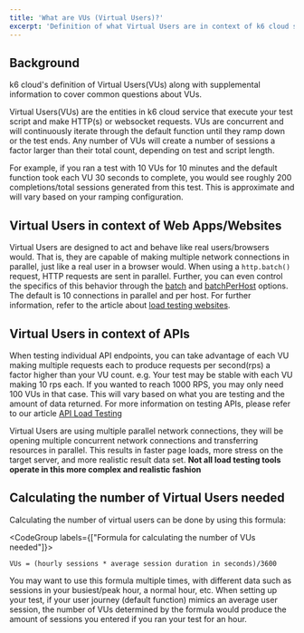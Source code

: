 ```yaml
---
title: 'What are VUs (Virtual Users)?'
excerpt: 'Definition of what Virtual Users are in context of k6 cloud service.'
---
```


## Background

k6 cloud's definition of Virtual Users(VUs) along with supplemental information to cover common questions about VUs.

Virtual Users(VUs) are the entities in k6 cloud service that execute your test script and make HTTP(s) or websocket requests. VUs are concurrent and will continuously iterate through the default function until they ramp down or the test ends. Any number of VUs will create a number of sessions a factor larger than their total count, depending on test and script length.

For example, if you ran a test with 10 VUs for 10 minutes and the default function took each VU 30 seconds to complete, you would see roughly 200 completions/total sessions generated from this test. This is approximate and will vary based on your ramping configuration.

## Virtual Users in context of Web Apps/Websites

Virtual Users are designed to act and behave like real users/browsers would. That is, they are capable of making multiple network connections in parallel, just like a real user in a browser would. When using a `http.batch()` request, HTTP requests are sent in parallel. Further, you can even control the specifics of this behavior through the [batch](/using-k6/options#batch) and [batchPerHost](/using-k6/options#batchPerHost) options. The default is 10 connections in parallel and per host. For further information, refer to the article about [load testing websites](/testing-guides/load-testing-websites).

<!--
This should become a note?
When using our [Chrome Extension](/cloud/creating-and-running-a-test/recording-a-test-script) or [converting a HAR file](/cloud/creating-and-running-a-test/converters), all requests made within 500 ms of one another will be placed into a `http.batch()`.

-->

## Virtual Users in context of APIs

When testing individual API endpoints, you can take advantage of each VU making multiple requests each to produce requests per second(rps) a factor higher than your VU count. e.g. Your test may be stable with each VU making 10 rps each. If you wanted to reach 1000 RPS, you may only need 100 VUs in that case. This will vary based on what you are testing and the amount of data returned. For more information on testing APIs, please refer to our article [API Load Testing](/testing-guides/api-load-testing)

Virtual Users are using multiple parallel network connections, they will be opening multiple concurrent network connections and transferring resources in parallel. This results in faster page loads, more stress on the target server, and more realistic result data set. **Not all load testing tools operate in this more complex and realistic fashion**

## Calculating the number of Virtual Users needed

Calculating the number of virtual users can be done by using this formula:

<CodeGroup labels={["Formula for calculating the number of VUs needed"]}>

```plain
VUs = (hourly sessions * average session duration in seconds)/3600
```

</CodeGroup>

You may want to use this formula multiple times, with different data such as sessions in your busiest/peak hour, a normal hour, etc. When setting up your test, if your user journey (default function) mimics an average user session, the number of VUs determined by the formula would produce the amount of sessions you entered if you ran your test for an hour.
